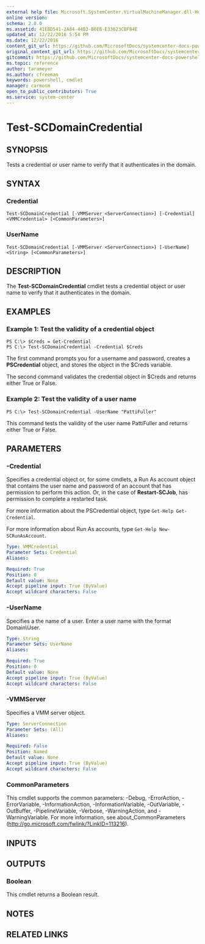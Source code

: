 ```yaml
---
external help file: Microsoft.SystemCenter.VirtualMachineManager.dll-Help.xml
online version: 
schema: 2.0.0
ms.assetid: 41EBD541-2A84-44B3-B0EB-E33623CBFB4E
updated_at: 12/22/2016 5:54 PM
ms.date: 12/22/2016
content_git_url: https://github.com/MicrosoftDocs/systemcenter-docs-powershell/blob/master/systemcenter-cmdlets/SystemCenter2016/VirtualMachineManager/vlatest/Test-SCDomainCredential.md
original_content_git_url: https://github.com/MicrosoftDocs/systemcenter-docs-powershell/blob/master/systemcenter-cmdlets/SystemCenter2016/VirtualMachineManager/vlatest/Test-SCDomainCredential.md
gitcommit: https://github.com/MicrosoftDocs/systemcenter-docs-powershell/blob/17c3a51bd892aad46c731d9f381f0704b4815004/systemcenter-cmdlets/SystemCenter2016/VirtualMachineManager/vlatest/Test-SCDomainCredential.md
ms.topic: reference
author: tarameyer
ms.author: cfreeman
keywords: powershell, cmdlet
manager: carmonm
open_to_public_contributors: True
ms.service: system-center
---
```


# Test-SCDomainCredential

## SYNOPSIS
Tests a credential or user name to verify that it authenticates in the domain.

## SYNTAX

### Credential
```
Test-SCDomainCredential [-VMMServer <ServerConnection>] [-Credential] <VMMCredential> [<CommonParameters>]
```

### UserName
```
Test-SCDomainCredential [-VMMServer <ServerConnection>] [-UserName] <String> [<CommonParameters>]
```

## DESCRIPTION
The **Test-SCDomainCredential** cmdlet tests a credential object or user name to verify that it authenticates in the domain.

## EXAMPLES

### Example 1: Test the validity of a credential object
```
PS C:\> $Creds = Get-Credential
PS C:\> Test-SCDomainCredential -Credential $Creds
```

The first command prompts you for a username and password, creates a **PSCredential** object, and stores the object in the $Creds variable.

The second command validates the credential object in $Creds and returns either True or False.

### Example 2: Test the validity of a user name
```
PS C:\> Test-SCDomainCredential -UserName "PattiFuller"
```

This command tests the validity of the user name PattiFuller and returns either True or False.

## PARAMETERS

### -Credential
Specifies a credential object or, for some cmdlets, a Run As account object that contains the user name and password of an account that has permission to perform this action.
Or, in the case of **Restart-SCJob**, has permission to complete a restarted task.

For more information about the PSCredential object, type `Get-Help Get-Credential`.

For more information about Run As accounts, type `Get-Help New-SCRunAsAccount`.

```yaml
Type: VMMCredential
Parameter Sets: Credential
Aliases: 

Required: True
Position: 0
Default value: None
Accept pipeline input: True (ByValue)
Accept wildcard characters: False
```

### -UserName
Specifies a the name of a user.
Enter a user name with the format Domain\User.

```yaml
Type: String
Parameter Sets: UserName
Aliases: 

Required: True
Position: 0
Default value: None
Accept pipeline input: True (ByValue)
Accept wildcard characters: False
```

### -VMMServer
Specifies a VMM server object.

```yaml
Type: ServerConnection
Parameter Sets: (All)
Aliases: 

Required: False
Position: Named
Default value: None
Accept pipeline input: True (ByValue)
Accept wildcard characters: False
```

### CommonParameters
This cmdlet supports the common parameters: -Debug, -ErrorAction, -ErrorVariable, -InformationAction, -InformationVariable, -OutVariable, -OutBuffer, -PipelineVariable, -Verbose, -WarningAction, and -WarningVariable. For more information, see about_CommonParameters (http://go.microsoft.com/fwlink/?LinkID=113216).

## INPUTS

## OUTPUTS

### Boolean
This cmdlet returns a Boolean result.

## NOTES

## RELATED LINKS

